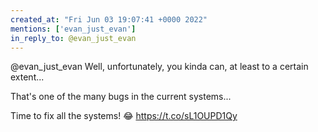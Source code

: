 ```yaml
---
created_at: "Fri Jun 03 19:07:41 +0000 2022"
mentions: ['evan_just_evan']
in_reply_to: @evan_just_evan
---
```


@evan_just_evan Well, unfortunately, you kinda can, at least to a certain extent...

That's one of the many bugs in the current systems...

Time to fix all the systems! 😂 https://t.co/sL1OUPD1Qy